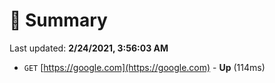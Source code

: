 # 📖 Summary
Last updated: **2/24/2021, 3:56:03 AM**

- `GET` [https://google.com](https://google.com) - **Up** (114ms)
